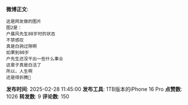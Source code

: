 **微博正文**: 
```
这是网友做的图片
图2是：
户晨风先生80岁时的状态
不禁感叹
真是白驹过隙啊
如果到80岁
户先生还没干出一些什么事业
这辈子真是白活了
所以，人生啊
还是得折腾🙏
```
**发布时间**: 2025-02-28 11:45:00
**发布工具**: 1TB版本的iPhone 16 Pro
**点赞数**: 1026
**转发数**: 9
**评论数**: 150
